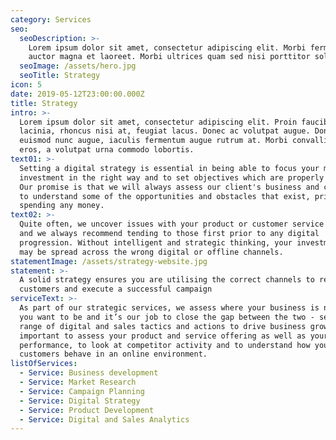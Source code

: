 ```yaml
---
category: Services
seo:
  seoDescription: >-
    Lorem ipsum dolor sit amet, consectetur adipiscing elit. Morbi fermentum
    auctor magna et laoreet. Morbi ultrices quam sed nisi porttitor sollicitudin
  seoImage: /assets/hero.jpg
  seoTitle: Strategy
icon: 5
date: 2019-05-12T23:00:00.000Z
title: Strategy
intro: >-
  Lorem ipsum dolor sit amet, consectetur adipiscing elit. Proin faucibus ante
  lacinia, rhoncus nisi at, feugiat lacus. Donec ac volutpat augue. Donec
  euismod nunc augue, iaculis fermentum augue rutrum at. Morbi convallis quam
  eros, a volutpat urna commodo lobortis.
text01: >-
  Setting a digital strategy is essential in being able to focus your marketing
  investment in the right way and to set objectives which are properly tracked.
  Our promise is that we will always assess our client's business and customers
  to understand some of the opportunities and obstacles that exist, prior to
  spending any money.
text02: >-
  Quite often, we uncover issues with your product or customer service delivery
  and we always recommend tending to those first prior to any digital
  progression. Without intelligent and strategic thinking, your investment will
  may be spread across the wrong digital or offline channels.
statementImage: /assets/strategy-website.jpg
statement: >-
  A solid strategy ensures you are utilising the correct channels to reach your
  customers and execute a successful campaign
serviceText: >-
  As part of our strategic services, we assess where your business is now, where
  you want to be and it’s our job to close the gap between the two - setting a
  range of digital and sales tactics and actions to drive business growth. It’s
  important to assess your product and service offering as well as your online
  performance, to look at competitor activity and to understand how your
  customers behave in an online environment. 
listOfServices:
  - Service: Business development
  - Service: Market Research
  - Service: Campaign Planning
  - Service: Digital Strategy
  - Service: Product Development
  - Service: Digital and Sales Analytics
---
```



